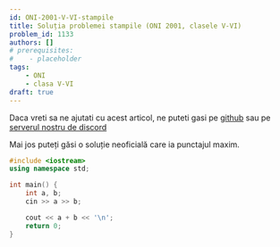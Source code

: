 ```yaml
---
id: ONI-2001-V-VI-stampile
title: Soluția problemei stampile (ONI 2001, clasele V-VI)
problem_id: 1133
authors: []
# prerequisites:
#    - placeholder
tags:
    - ONI
    - clasa V-VI
draft: true
---
```


Daca vreti sa ne ajutati cu acest articol, ne puteti gasi pe [github](https://github.com/roalgo-discord/arhiva-educationala) sau pe [serverul nostru de discord](https://discord.gg/vdDRSmg3fC)

Mai jos puteți găsi o soluție neoficială care ia punctajul maxim.

```cpp
#include <iostream>
using namespace std;

int main() {
    int a, b;
    cin >> a >> b;

    cout << a + b << '\n';
    return 0;
}
```
